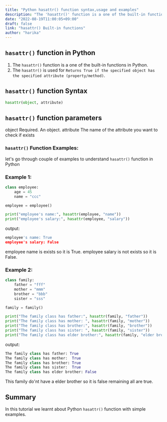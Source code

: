 ```yaml
---
title: "Python hasattr() function syntax,usage and examples"
description: "The 'hasattr()' function is a one of the built-in functions in Python"
date: "2022-08-19T11:00:05+09:00"
draft: false
link: "hasattr() Built-in functions"
author: "harika"
---
```


## `hasattr()` function in Python

1. The `hasattr()` function is a one of the built-in functions in Python.
2. The `hasattr()` is used for `Returns True if the specified object has the specified attribute (property/method)`.

## `hasattr()` function Syntax

```Python
hasattr(object, attribute)
```
## `hasattr()` function parameters

object 	Required. An object.
attribute 	The name of the attribute you want to check if exists

###  `hasattr()` Function Examples:

let's go through couple of examples to understand `hasattr()` function in Python

### Example 1:

```Python
class employee:
    age = 45
    name = "ccc"

employee = employee()

print("employee's name:", hasattr(employee, "name"))
print("employee's salary:", hasattr(employee, "salary"))
```
output:

```Python
employee's name: True
employee's salary: False
```
employee name is exists so it is True.
employee salary is not exists so it is False.


### Example 2:

```Python
class family:
    father = "fff"
    mother = "mmm"
    brother = "bbb"
    sister = "sss"

family = family()

print("The family class has father:", hasattr(family, "father"))
print("The family class has mother: ", hasattr(family, "mother"))
print("The family class has brother:", hasattr(family, "brother"))
print("The family class has sister: ", hasattr(family, "sister"))
print("The family class has elder brother:", hasattr(family, "elder brother"))
```

output:

```Python
The family class has father: True
The family class has mother:  True
The family class has brother: True
The family class has sister:  True
The family class has elder brother: False
```
This family do'nt have a elder brother so it is false remaining all are true.

## Summary
In this tutorial we learnt about Python `hasattr()` function with simple examples.
